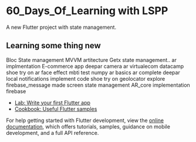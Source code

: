 # 60_Days_Of_Learning with LSPP

A new Flutter project with state management.

## Learning some thing new
Bloc State management
MVVM artitecture
Getx state management..
ar implmentation
E-commerce app
deepar
camera ar
virtualecom
datacamp
shoe try on
ar face effect
mbti test
numpy
ar basics
ar complete
deepar
local notifications
implement code
shoe try on
geolocator
explore
firebase_message
made screen
state management
AR_core implementation
firebase

- [Lab: Write your first Flutter app](https://docs.flutter.dev/get-started/codelab)
- [Cookbook: Useful Flutter samples](https://docs.flutter.dev/cookbook)

For help getting started with Flutter development, view the
[online documentation](https://docs.flutter.dev/), which offers tutorials,
samples, guidance on mobile development, and a full API reference.

